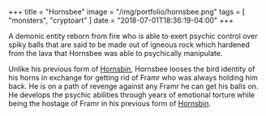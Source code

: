 +++
title = "Hornsbee"
image = "/img/portfolio/hornsbee.png"
tags = [ "monsters", "cryptoart" ]
date = "2018-07-01T18:36:19-04:00"
+++

A demonic entity reborn from fire who is able to exert psychic control over spiky balls that are said to be made out of igneous rock which hardened from the lava that Hornsbee was able to psychically manipulate.

<!--more-->

Unlike his previous form of [Hornsbin][1], Hornsbee looses the bird identity of his horns in exchange for getting rid of Framr who was always holding him back. He is on a path of revenge against any Framr he can get his balls on. He develops the psychic abilities through years of emotional torture while being the hostage of Framr in his previous form of [Hornsbin][1].

[1]: /portfolio/hornsbin
